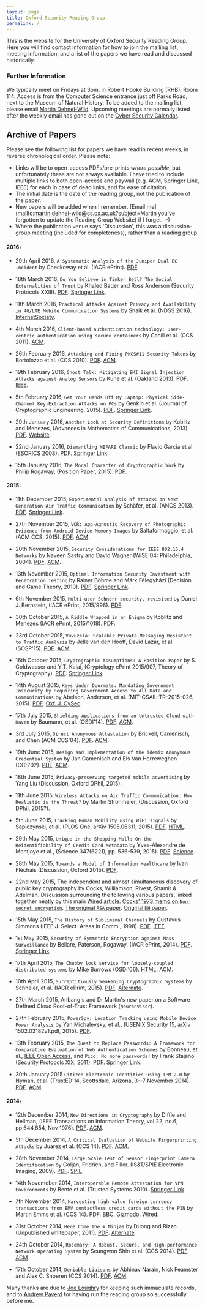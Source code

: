 ```yaml
---
layout: page
title: Oxford Security Reading Group
permalink: /
---
```


This is the website for the University of Oxford Security Reading Group. Here you will find contact information for how to join the mailing list, meeting information, and a list of the papers we have read and discussed historically.

### Further Information
We typically meet on Fridays at 3pm, in Robert Hooke Building (RHB), Room 114. Access is from the Computer Science entrance just off Parks Road, next to the Museum of Natural History. To be added to the mailing list, please email [Martin Dehnel-Wild](mailto:martin.dehnel-wild@cs.ox.ac.uk). Upcoming meetings are normally listed after the weekly email has gone out on the [Cyber Security Calendar](https://www.google.com/calendar/embed?src=fg56lmvbg5cd7dne58gssm9ido%40group.calendar.google.com&ctz=Europe/London).

## Archive of Papers
Please see the following list for papers we have read in recent weeks, in reverse chronological order. 
Please note:

* Links will be to open-access PDFs/pre-prints *where possible*, but unfortunately these are not always available. I have tried to include multiple links to both open-access and paywall (e.g. ACM, Springer Link, IEEE) for each in case of dead links, and for ease of citation.
* The initial date is the date of the reading group, not the publication of the paper. 
* New papers will be added when I remember. [Email me](mailto:martin.dehnel-wild@cs.ox.ac.uk?subject=Martin you've forgotten to update the Reading Group Website) if I forget. :-) 
* Where the publication venue says 'Discussion', this was a discussion-group meeting (included for completeness), rather than a reading group.

#### 2016:

* 29th April 2016, `A Systematic Analysis of the Juniper Dual EC Incident` by Checkoway et al. (IACR ePrint). [PDF](http://eprint.iacr.org/2016/376.pdf).

* 18th March 2016, `Do You Believe in Tinker Bell? The Social Externalities of Trust` by Khaled Baqer and Ross Anderson (Security Protocols XXIII). [PDF](https://www.cl.cam.ac.uk/~rja14/Papers/spw15-12-Anderson.pdf). [Springer Link](https://link.springer.com/chapter/10.1007/978-3-319-26096-9_23).

* 11th March 2016, `Practical Attacks Against Privacy and Availability in 4G/LTE Mobile Communication Systems` by Shaik et al. (NDSS 2016). [InternetSociety](https://www.internetsociety.org/sites/default/files/blogs-media/practical-attacks-against-privacy-availability-4g-lte-mobile-communication-systems.pdf).

* 4th March 2016, `Client-based authentication technology: user-centric authentication using secure containers` by Cahill et al. (CCS 2011). [ACM](http://dl.acm.org/citation.cfm?id=2046659).

* 26th February 2016, `Attacking and Fixing PKCS#11 Security Tokens` by Bortolozzo et al. (CCS 2010). [PDF](http://www.lsv.ens-cachan.fr/Publis/PAPERS/PDF/BCFS-ccs10.pdf). [ACM](http://dl.acm.org/citation.cfm?id=1866337).

* 19th February 2016, `Ghost Talk: Mitigating EMI Signal Injection Attacks against Analog Sensors` by Kune et al. (Oakland 2013). [PDF](https://spqr.eecs.umich.edu/papers/fookune-emi-oakland13.pdf). [IEEE](http://ieeexplore.ieee.org/xpls/abs_all.jsp?arnumber=6547107).

* 5th February 2016, `Get Your Hands Off My Laptop: Physical Side-Channel Key-Extraction Attacks on PCs` by Genkin et al. (Journal of Cryptographic Engineering, 2015). [PDF](https://eprint.iacr.org/2014/626.pdf). [Springer Link](http://link.springer.com/chapter/10.1007%2F978-3-662-44709-3_14#page-1).

* 29th January 2016, `Another Look at Security Definitions` by Koblitz and Menezes, (Advances in Mathematics of Communications, 2013). [PDF](http://cacr.uwaterloo.ca/techreports/2011/cacr2011-25.pdf). [Website](http://cacr.uwaterloo.ca/~ajmeneze/anotherlook/definitions.shtml).

* 22nd January 2016, `Dismantling MIFARE Classic` by Flavio Garcia et al. (ESORICS 2008). [PDF](http://www.cs.ru.nl/~rverdult/Dismantling_MIFARE_Classic-ESORICS_2008.pdf). [Springer Link](http://link.springer.com/chapter/10.1007/978-3-540-88313-5_7).

* 15th January 2016, `The Moral Character of Cryptographic Work` by Philip Rogaway, (Position Paper, 2015). [PDF](http://web.cs.ucdavis.edu/~rogaway/papers/moral-fn.pdf).

#### 2015:

* 11th December 2015, `Experimental Analysis of Attacks on Next Generation Air Traffic Communication` by Schäfer, et al. (ANCS 2013). [PDF](http://www.lenders.ch/publications/conferences/acns13.pdf). [Springer Link](http://link.springer.com/chapter/10.1007/978-3-642-38980-1_16). 

* 27th November 2015, `VCR: App-Agnostic Recovery of Photographic Evidence from Android Device Memory Images` by Saltaformaggio, et al. (ACM CCS, 2015). [PDF](https://www.cs.purdue.edu/homes/bsaltafo/pubs/CCS_15_VCR.pdf). [ACM](http://dl.acm.org/citation.cfm?id=2813720).

* 20th November 2015, `Security Considerations for IEEE 802.15.4 Networks` by Naveen Sastry and David Wagner (WiSE'04: Philadelphia, 2004). [PDF](http://citeseerx.ist.psu.edu/viewdoc/download?doi=10.1.1.61.4359&rep=rep1&type=pdf). [ACM](http://dl.acm.org/citation.cfm?id=1023654).

* 13th November 2015, `Optimal Information Security Investment with Penetration Testing` by Rainer Böhme and Márk Félegyházi (Decision and Game Theory, 2010). [PDF](https://www.crysys.hu/~mfelegyhazi/publications/BohmeF2010gamesec.pdf). [Springer Link](http://link.springer.com/chapter/10.1007%2F978-3-642-17197-0_2#page-1).

* 6th November 2015, `Multi-user Schnorr security, revisited` by Daniel J. Bernstein, (IACR ePrint, 2015/996). [PDF](https://eprint.iacr.org/2015/996.pdf).

* 30th October 2015, `A Riddle Wrapped in an Enigma` by Koblitz and Menezes (IACR ePrint, 2015/1018). [PDF](http://www.math.uwaterloo.ca/~ajmeneze/publications/pqc.pdf).

* 23rd October 2015, `Vuvuzela: Scalable Private Messaging Resistant to Traffic Analysis` by Jelle van den Hooff, David Lazar, et al. (SOSP'15). [PDF](http://dspace.mit.edu/openaccess-disseminate/1721.1/100279). [ACM](http://dl.acm.org/citation.cfm?id=2815417).

* 16th October 2015, `Cryptographic Assumptions: A Position Paper` by S. Goldwasser and Y.T. Kalai, (Cryptology ePrint 2015/907, Theory of Cryptography). [PDF](http://eprint.iacr.org/2015/907.pdf). [Springer Link](http://link.springer.com/chapter/10.1007/978-3-662-49096-9_21).

* 14th August 2015, `Keys Under Doormats: Mandating Government Insecurity by Requiring Government Access to All Data and Communications` by Abelson, Anderson, et al. (MIT-CSAIL-TR-2015-026, 2015). [PDF](http://dspace.mit.edu/bitstream/handle/1721.1/97690/MIT-CSAIL-TR-2015-026.pdf). [Oxf. J. CySec](http://cybersecurity.oxfordjournals.org/content/early/2015/11/17/cybsec.tyv009.abstract).

* 17th July 2015, `Shielding Applications from an Untrusted Cloud with Haven` by Baumann, et al. (OSDI'14). [PDF](https://www.usenix.org/system/files/conference/osdi14/osdi14-paper-baumann.pdf). [ACM](http://dl.acm.org/citation.cfm?id=2799647).

* 3rd July 2015, `Direct Anonymous Attestation` by Brickell, Camenisch, and Chen (ACM CCS'04). [PDF](http://www.hpl.hp.com/techreports/2004/HPL-2004-93.pdf?jumpid=reg_R1002_USEN). [ACM](http://dl.acm.org/citation.cfm?id=1030103).

* 19th June 2015, `Design and Implementation of the idemix Anonymous Credential System` by Jan Camenisch and Els Van Herreweghen (CCS'02). [PDF](https://gnunet.org/sites/default/files/idemix.pdf). [ACM](http://dl.acm.org/citation.cfm?id=586114).

* 18th June 2015, `Privacy-preserving targeted mobile advertising` by Yang Liu (Discussion, Oxford DPhil, 2015).

* 11th June 2015, `Wireless Attacks on Air Traffic Communication: How Realistic is the Threat?` by Martin Strohmeier, (Discussion, Oxford DPhil, 2015?).

* 5th June 2015, `Tracking Human Mobility using WiFi signals` by Sapiezynski, et al. (PLOS One, arXiv 1505.06311, 2015). [PDF](http://journals.plos.org/plosone/article/asset?id=10.1371%2Fjournal.pone.0130824.PDF). [HTML](http://journals.plos.org/plosone/article?id=10.1371/journal.pone.0130824).

* 29th May 2015, `Unique in the Shopping Mall: On the Reidentifiability of Credit Card Metadata` by Yves-Alexandre de Montjoye et al., (Science 347(6221), pp. 536-539, 2015). [PDF](http://dspace.mit.edu/openaccess-disseminate/1721.1/96321). [Science](http://science.sciencemag.org/content/347/6221/536.short).

* 28th May 2015, `Towards a Model of Information Healthcare` by Ivan Fléchais (Discussion, Oxford 2015). [PDF](https://cups.cs.cmu.edu/soups/2015/posters/soups2015_posters-final19.pdf).

* 22nd May 2015, The independent and almost simultaneous discovery of public key cryptography by Cocks, Williamson, Rivest, Shamir & Adelman. Discussion surrounding the following various papers, linked together neatly by this main [Wired article](http://www.wired.com/1999/04/crypto/). [Cocks' 1973 memo on `Non-secret encryption`](http://www.fi.muni.cz/usr/matyas/lecture/paper2.pdf). [The original `RSA` paper](https://people.csail.mit.edu/rivest/Rsapaper.pdf). [Original `DH` paper](http://www.cs.tau.ac.il/~bchor/diffie-hellman.pdf).

* 15th May 2015, `The History of Subliminal Channels` by Gustavus Simmons (IEEE J. Select. Areas in Comm., 1998). [PDF](http://cs.gmu.edu/~zduric/cs803/Simmons.pdf). [IEEE](http://ieeexplore.ieee.org/xpls/abs_all.jsp?arnumber=668969&tag=1).

* 1st May 2015, `Security of Symmetric Encryption against Mass Surveillance` by Bellare, Paterson, Rogaway. (IACR ePrint, 2014). [PDF](https://eprint.iacr.org/2014/438.pdf). [Springer Link](http://link.springer.com/chapter/10.1007%2F978-3-662-44371-2_1).

* 17th April 2015, `The Chubby lock service for loosely-coupled distributed systems` by Mike Burrows (OSDI'06). [HTML](http://static.usenix.org/events/osdi06/tech/full_papers/burrows/burrows_html/). [ACM](http://dl.acm.org/citation.cfm?id=1298487).

* 10th April 2015, `Surreptitiously Weakening Cryptographic Systems` by Schneier, et al. (IACR ePrint, 2015). [PDF](http://eprint.iacr.org/2015/097.pdf). [Alternate](https://www.cyberwar.nl/d/20150209_Surreptitiously-Weakening-Cryptographic-Systems_Schneier-Fredrikson-Kohno-Ristenpart.pdf).

* 27th March 2015, Anbang's and Dr Martin's new paper on a Software Defined Cloud Root-of-Trust Framework (`NeuronVisor`).

* 27th February 2015, `PowerSpy: Location Tracking using Mobile Device Power Analysis` by Yan Michalevsky, et al., (USENIX Security 15, arXiv 1502.03182v1.pdf, 2015). [PDF](https://www.usenix.org/system/files/conference/usenixsecurity15/sec15-paper-michalevsky.pdf).

* 13th February 2015, `The Quest to Replace Passwords: A Framework for Comparative Evaluation of Web Authentication Schemes` by Bonneau, et al., [IEEE Open Access](http://ieeexplore.ieee.org/xpls/abs_all.jsp?arnumber=6234436), and `Pico: No more passwords!` by Frank Stajano (Security Protocols XIX, 2011). [PDF](http://citeseerx.ist.psu.edu/viewdoc/download?doi=10.1.1.221.2090&rep=rep1&type=pdf). [Springer Link](http://link.springer.com/chapter/10.1007/978-3-642-25867-1_6).

* 30th January 2015 `Citizen Electronic Identities using TPM 2.0` by Nyman, et al. (TrustED'14, Scottsdale, Arizona, 3--7 November 2014). [PDF](http://arxiv.org/pdf/1409.1023.pdf). [ACM](http://dl.acm.org/citation.cfm?id=2666146).

#### 2014:

* 12th December 2014, `New Directions in Cryptography` by Diffie and Hellman, (IEEE Transactions on Information Theory, vol.22, no.6, pp.644,654, Nov 1976). [PDF](https://www-ee.stanford.edu/~hellman/publications/24.pdf). [ACM](http://dl.acm.org/citation.cfm?id=2269104).

* 5th December 2014, `A Critical Evaluation of Website Fingerprinting Attacks` by Juarez et al. (CCS 14). [PDF](https://www.eecs.berkeley.edu/~sa499/papers/ccs-webfp-final.pdf). [ACM](http://dl.acm.org/citation.cfm?id=2660267.2660368).

* 28th November 2014, `Large Scale Test of Sensor Fingerprint Camera Identification` by Goljan, Fridrich, and Filler. (IS&T/SPIE Electronic Imaging, 2009). [PDF](http://www.ws.binghamton.edu/fridrich/Research/EI7254-18.pdf). [SPIE](http://proceedings.spiedigitallibrary.org/proceeding.aspx?articleid=1335147).

* 14th Novemeber 2014, `Interoperable Remote Attestation for VPN Environments` by Bente et al. (Trusted Systems 2010). [Springer Link](http://link.springer.com/chapter/10.1007/978-3-642-25283-9_20#page-1).

* 7th November 2014, `Harvesting high value foreign currency transactions from EMV contactless credit cards without the PIN` by Martin Emms et al. (CCS 14). [PDF](http://homepages.cs.ncl.ac.uk/budi.arief/home.formal/Papers/CCS2014.pdf). [BBC](http://www.bbc.co.uk/news/business-29861514). [Gizmodo](http://gizmodo.com/report-a-flaw-in-visas-contactless-card-lets-anyone-ch-1653974432). [Wired](http://www.wired.com/2014/11/chip-n-pin-foreign-currency-vulnerability/).

* 31st October 2014, `Here Come The ⊕ Ninjas` by Duong and Rizzo (Unpublished whitepaper, 2011). [PDF](http://nerdoholic.org/uploads/dergln/beast_part2/ssl_jun21.pdf). [Alternate](http://www.hpcc.ecs.soton.ac.uk/~dan/talks/bullrun/Beast.pdf).

* 24th October 2014, `Rosemary: A Robust, Secure, and High-performance Network Operating System` by Seungwon Shin et al. (CCS 2014). [PDF](http://www.csl.sri.com/users/vinod/papers/rosemary.pdf). [ACM](http://dl.acm.org/citation.cfm?id=2660353).

* 17th October 2014, `Deniable Liaisons` by Abhinav Narain, Nick Feamster and Alex C. Snoeren (CCS 2014). [PDF](http://www.cc.gatech.edu/grads/n/nabhinav/ccs2014.pdf). [ACM](http://dl.acm.org/citation.cfm?id=2660340).

Many thanks are due to [Joe Loughry](https://www.cs.ox.ac.uk/people/joe.loughry/) for keeping such immaculate records, and to [Andrew Paverd](https://www.cs.ox.ac.uk/people/andrew.paverd/) for having run the reading group so successfully before me.